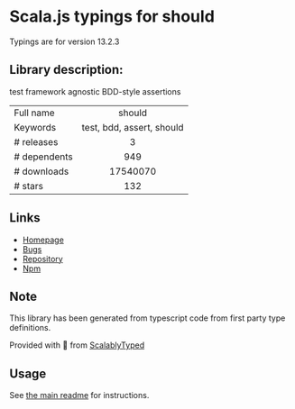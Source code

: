 
# Scala.js typings for should

Typings are for version 13.2.3

## Library description:
test framework agnostic BDD-style assertions

|                    |                 |
| ------------------ | :-------------: |
| Full name          | should |
| Keywords           | test, bdd, assert, should |
| # releases         | 3 |
| # dependents       | 949 |
| # downloads        | 17540070 |
| # stars            | 132 |

## Links
- [Homepage](https://github.com/shouldjs/should.js)
- [Bugs](https://github.com/shouldjs/should.js/issues)
- [Repository](https://github.com/shouldjs/should.js)
- [Npm](https://www.npmjs.com/package/should)
    


## Note
This library has been generated from typescript code from first party type definitions.

Provided with :purple_heart: from [ScalablyTyped](https://github.com/oyvindberg/ScalablyTyped)

## Usage
See [the main readme](../../readme.md) for instructions.


